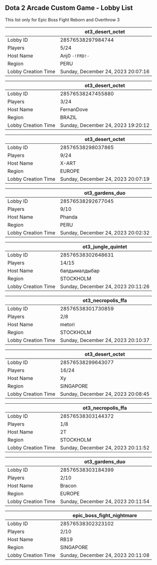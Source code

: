 ## Dota 2 Arcade Custom Game - Lobby List

This list only for Epic Boss Fight Reborn and Overthrow 3

|  | ot3_desert_octet |
| ------ | ------ |
| Lobby ID | 28576538297984744 |
| Players | 5/24 |
| Host Name | Anj0 `-!FRD!-` |
| Region | PERU |
| Lobby Creation Time | Sunday, December 24, 2023 20:07:16 |


|  | ot3_desert_octet |
| ------ | ------ |
| Lobby ID | 28576538247455880 |
| Players | 3/24 |
| Host Name | FernanDove |
| Region | BRAZIL |
| Lobby Creation Time | Sunday, December 24, 2023 19:20:12 |


|  | ot3_desert_octet |
| ------ | ------ |
| Lobby ID | 28576538298037865 |
| Players | 9/24 |
| Host Name | X-ART |
| Region | EUROPE |
| Lobby Creation Time | Sunday, December 24, 2023 20:07:19 |


|  | ot3_gardens_duo |
| ------ | ------ |
| Lobby ID | 28576538292677045 |
| Players | 9/10 |
| Host Name | Phanda |
| Region | PERU |
| Lobby Creation Time | Sunday, December 24, 2023 20:02:32 |


|  | ot3_jungle_quintet |
| ------ | ------ |
| Lobby ID | 28576538302648631 |
| Players | 14/15 |
| Host Name | балдымалдыбар |
| Region | STOCKHOLM |
| Lobby Creation Time | Sunday, December 24, 2023 20:11:26 |


|  | ot3_necropolis_ffa |
| ------ | ------ |
| Lobby ID | 28576538301730859 |
| Players | 2/8 |
| Host Name | metori |
| Region | STOCKHOLM |
| Lobby Creation Time | Sunday, December 24, 2023 20:10:37 |


|  | ot3_desert_octet |
| ------ | ------ |
| Lobby ID | 28576538299643077 |
| Players | 16/24 |
| Host Name | Xy |
| Region | SINGAPORE |
| Lobby Creation Time | Sunday, December 24, 2023 20:08:45 |


|  | ot3_necropolis_ffa |
| ------ | ------ |
| Lobby ID | 28576538303144372 |
| Players | 1/8 |
| Host Name | 2T |
| Region | STOCKHOLM |
| Lobby Creation Time | Sunday, December 24, 2023 20:11:52 |


|  | ot3_gardens_duo |
| ------ | ------ |
| Lobby ID | 28576538303184399 |
| Players | 2/10 |
| Host Name | Bracon |
| Region | EUROPE |
| Lobby Creation Time | Sunday, December 24, 2023 20:11:54 |


|  | epic_boss_fight_nightmare |
| ------ | ------ |
| Lobby ID | 28576538302323102 |
| Players | 2/10 |
| Host Name | RB19 |
| Region | SINGAPORE |
| Lobby Creation Time | Sunday, December 24, 2023 20:11:08 |


